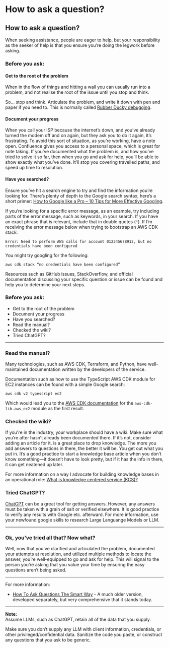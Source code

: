 # How to ask a question?

## How to ask a question?

When seeking assistance, people are eager to help, but your responsibility as the seeker of help is that you ensure you’re doing the legwork before asking.

### Before you ask:

#### Get to the root of the problem
When in the flow of things and hitting a wall you can usually run into a problem, and not realise the root of the issue until you stop and think.  

So… stop and think. Articulate the problem, and write it down with pen and paper if you need to. This is normally called [Rubber Ducky debugging](https://en.wikipedia.org/wiki/Rubber_duck_debugging).

#### Document your progress
When you call your ISP because the internet’s down, and you’ve already turned the modem off and on again, but they ask you to do it again, it’s frustrating. To avoid this sort of situation, as you’re working, have a note open. Confluence gives you access to a personal space, which is great for note taking. If you’ve documented what the problem is, and how you’ve tried to solve it so far, then when you go and ask for help, you’ll be able to show exactly what you’ve done. It’ll stop you covering travelled paths, and speed up time to resolution.

#### Have you searched?
Ensure you’ve hit a search engine to try and find the information you’re looking for. There’s plenty of depth to the Google search syntax, here’s a short primer: [How to Google like a Pro – 10 Tips for More Effective Googling](https://www.freecodecamp.org/news/how-to-google-like-a-pro-10-tips-for-effective-googling).

If you’re looking for a specific error message, as an example, try including parts of the error message, such as keywords, in your search. If you have an exact phrase that is relevant, include that in double quotes (`"`). If I’m receiving the error message below when trying to bootstrap an AWS CDK stack:

    Error: Need to perform AWS calls for account 012345678912, but no credentials have been configured


You might try googling for the following:

    aws cdk stack “no credentials have been configured”


Resources such as GitHub issues, StackOverflow, and official documentation discussing your specific question or issue can be found and help you to determine your next steps.

### Before you ask:
- Get to the root of the problem
- Document your progress
- Have you searched?
- Read the manual?
- Checked the wiki?
- Tried ChatGPT?

---

### Read the manual?
Many technologies, such as AWS CDK, Terraform, and Python, have well-maintained documentation written by the developers of the service.

Documentation such as how to use the TypeScript AWS CDK module for EC2 instances can be found with a simple Google search:

    aws cdk v2 typescript ec2


Which would lead you to the [AWS CDK documentation](https://docs.aws.amazon.com/cdk/api/v2/docs/aws-cdk-lib.aws_ec2-readme.html) for the `aws-cdk-lib.aws_ec2` module as the first result.

### Checked the wiki?
If you're in the industry, your workplace should have a wiki.  Make sure what you’re after hasn’t already been documented there. If it’s not, consider adding an article for it. is a great place to drop knowledge. The more you add answers to questions in there, the better it will be. You get out what you put in. It’s a good practice to start a knowledge base article when you don’t know something—it doesn’t have to look pretty, but if it has the info in there, it can get neatened up later.

For more information on a way I advocate for building knowledge bases in an operational role: [What is knowledge centered service (KCS)?](https://www.atlassian.com/itsm/knowledge-management/kcs)

### Tried ChatGPT?
[ChatGPT](https://chat.openai.com/) can be a great tool for getting answers. However, any answers must be taken with a grain of salt or verified elsewhere. It is good practice to verify any results with Google etc. afterward.  For more information, use your newfound google skills to research Large Languange Models or LLM.

---

### Ok, you’ve tried all that? Now what?
Well, now that you’ve clarified and articulated the problem, documented your attempts at resolution, and utilized multiple methods to locate the answer, you’re well-equipped to go and ask for help. This will signal to the person you’re asking that you value your time by ensuring the easy questions aren’t being asked.

---

For more information:
- [How To Ask Questions The Smart Way](http://www.catb.org/~esr/faqs/smart-questions.html) - A much older version, developed separately, but very comprehensive that it stands today.

---

**Note:**  
Assume LLMs, such as ChatGPT, retain all of the data that you supply.  

Make sure you don’t supply any LLM with client information, credentials, or other privileged/confidential data. Sanitize the code you paste, or construct any questions that you ask to be generic.

